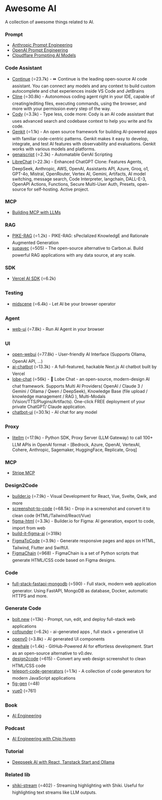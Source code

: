 # Awesome AI

A collection of awesome things related to AI.

### Prompt

- [Anthropic Prompt Engineering](https://docs.anthropic.com/en/docs/build-with-claude/prompt-engineering/overview)
- [OpenAI Prompt Engineering](https://platform.openai.com/docs/guides/prompt-engineering)
- [Cloudflare Prompting AI Models](https://developers.cloudflare.com/agents/build/prompts/)

### Code Assistant

- [Continue](https://github.com/continuedev/continue) (⭐23.7k) - ⏩ Continue is the leading open-source AI code assistant. You can connect any models and any context to build custom autocomplete and chat experiences inside VS Code and JetBrains
- [Cline](https://github.com/cline/cline) (⭐30.8k) - Autonomous coding agent right in your IDE, capable of creating/editing files, executing commands, using the browser, and more with your permission every step of the way.
- [Cody](https://github.com/sourcegraph/cody) (⭐3.3k) - Type less, code more: Cody is an AI code assistant that uses advanced search and codebase context to help you write and fix code.
- [Genkit](https://github.com/firebase/genkit) (⭐1.1k) - An open source framework for building AI-powered apps with familiar code-centric patterns. Genkit makes it easy to develop, integrate, and test AI features with observability and evaluations. Genkit works with various models and platforms.
- [genaiscript](https://github.com/microsoft/genaiscript/) (⭐2.3k) - Automatable GenAI Scripting
- [LibreChat](https://github.com/danny-avila/LibreChat) (⭐22.3k) - Enhanced ChatGPT Clone: Features Agents, DeepSeek, Anthropic, AWS, OpenAI, Assistants API, Azure, Groq, o1, GPT-4o, Mistral, OpenRouter, Vertex AI, Gemini, Artifacts, AI model switching, message search, Code Interpreter, langchain, DALL-E-3, OpenAPI Actions, Functions, Secure Multi-User Auth, Presets, open-source for self-hosting. Active project.

### MCP

- [Building MCP with LLMs](https://modelcontextprotocol.io/tutorials/building-mcp-with-llms)

### RAG

- [PIKE-RAG](https://github.com/microsoft/PIKE-RAG) (⭐1.2k) - PIKE-RAG: sPecIalized KnowledgE and Rationale Augmented Generation
- [supavec](https://github.com/taishikato/supavec) (⭐505) - The open-source alternative to Carbon.ai. Build powerful RAG applications with any data source, at any scale.

### SDK

- [Vercel AI SDK](https://github.com/vercel/ai) (⭐6.2k)

### Testing

- [midscene](https://github.com/web-infra-dev/midscene) (⭐6.4k) - Let AI be your browser operator

### Agent

- [web-ui](https://github.com/browser-use/web-ui) (⭐7.8k) - Run AI Agent in your browser

### UI

- [open-webui](https://github.com/open-webui/open-webui) (⭐77.8k) - User-friendly AI Interface (Supports Ollama, OpenAI API, ...)
- [ai-chatbot](https://github.com/vercel/ai-chatbot) (⭐13.3k) - A full-featured, hackable Next.js AI chatbot built by Vercel
- [lobe-chat](https://github.com/lobehub/lobe-chat) (⭐56k) - 🤯 Lobe Chat - an open-source, modern-design AI chat framework. Supports Multi AI Providers( OpenAI / Claude 3 / Gemini / Ollama / Qwen / DeepSeek), Knowledge Base (file upload / knowledge management / RAG ), Multi-Modals (Vision/TTS/Plugins/Artifacts). One-click FREE deployment of your private ChatGPT/ Claude application.
- [chatbot-ui](https://github.com/mckaywrigley/chatbot-ui) (⭐30.1k) - AI chat for any model

### Proxy

- [litellm](https://github.com/BerriAI/litellm) (⭐17.9k) - Python SDK, Proxy Server (LLM Gateway) to call 100+ LLM APIs in OpenAI format - [Bedrock, Azure, OpenAI, VertexAI, Cohere, Anthropic, Sagemaker, HuggingFace, Replicate, Groq]

### MCP

- [Stripe MCP](https://github.com/stripe/agent-toolkit/tree/main/modelcontextprotocol)

### Design2Code

- [builder.io](https://github.com/builderio/builder) (⭐7.9k) - Visual Development for React, Vue, Svelte, Qwik, and more
- [screenshot-to-code](https://github.com/abi/screenshot-to-code) (⭐68.5k) - Drop in a screenshot and convert it to clean code (HTML/Tailwind/React/Vue)
- [figma-html](https://github.com/BuilderIO/figma-html) (⭐3.3k) - Builder.io for Figma: AI generation, export to code, import from web
- [build-it-figma-ai](https://github.com/jordansinger/build-it-figma-ai) (⭐318k)
- [FigmaToCode](https://github.com/bernaferrari/FigmaToCode) (⭐3.9k) - Generate responsive pages and apps on HTML, Tailwind, Flutter and SwiftUI.
- [FigmaChain](https://github.com/cirediatpl/FigmaChain) (⭐968) - FigmaChain is a set of Python scripts that generate HTML/CSS code based on Figma designs.

### Code

- [full-stack-fastapi-mongodb](https://github.com/mongodb-labs/full-stack-fastapi-mongodb) (⭐590) - Full stack, modern web application generator. Using FastAPI, MongoDB as database, Docker, automatic HTTPS and more.

### Generate Code

- [bolt.new](https://github.com/stackblitz/bolt.new) (⭐13k) - Prompt, run, edit, and deploy full-stack web applications
- [cofounder](https://github.com/raidendotai/cofounder) (⭐6.2k) - ai-generated apps , full stack + generative UI
- [openv0](https://github.com/raidendotai/openv0) (⭐3.8k) - AI generated UI components
- [dewhale](https://github.com/Yuyz0112/dewhale) (⭐1.4k) - GitHub-Powered AI for effortless development. Start as an open-source alternative to v0.dev.
- [design2code](https://github.com/mostafasadeghi97/design2code) (⭐615) - Convert any web design screenshot to clean HTML/CSS code
- [teleport-code-generators](https://github.com/teleporthq/teleport-code-generators) (⭐1.1k) - A collection of code generators for modern JavaScript applications
- [fig-gen](https://github.com/ayush013/fig-gen) (⭐48)
- [vue0](https://github.com/zernonia/vue0) (⭐761)

### Book

- [AI Engineering](https://www.amazon.com/AI-Engineering-Building-Applications-Foundation/dp/1098166302)

### Podcast

- [AI Engineering with Chip Huyen](https://www.youtube.com/watch?v=98o_L3jlixw)

### Tutorial

- [Deepseek AI with React, Tanstack Start and Ollama](https://www.youtube.com/watch?v=iEg7MyXSrU0)

### Related lib

- [shiki-stream](https://github.com/antfu/shiki-stream) (⭐402) - Streaming highlighting with Shiki. Useful for highlighting text streams like LLM outputs.
